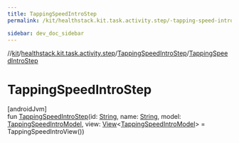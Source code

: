 ```yaml
---
title: TappingSpeedIntroStep
permalink: /kit/healthstack.kit.task.activity.step/-tapping-speed-intro-step/-tapping-speed-intro-step.html

sidebar: dev_doc_sidebar
---
```

//[kit](../../../index.html)/[healthstack.kit.task.activity.step](../index.html)/[TappingSpeedIntroStep](index.html)/[TappingSpeedIntroStep](-tapping-speed-intro-step.html)



# TappingSpeedIntroStep



[androidJvm]\
fun [TappingSpeedIntroStep](-tapping-speed-intro-step.html)(id: [String](https://kotlinlang.org/api/latest/jvm/stdlib/kotlin/-string/index.html), name: [String](https://kotlinlang.org/api/latest/jvm/stdlib/kotlin/-string/index.html), model: [TappingSpeedIntroModel](../../healthstack.kit.task.activity.model/-tapping-speed-intro-model/index.html), view: [View](../../healthstack.kit.task.base/-view/index.html)&lt;[TappingSpeedIntroModel](../../healthstack.kit.task.activity.model/-tapping-speed-intro-model/index.html)&gt; = TappingSpeedIntroView())




